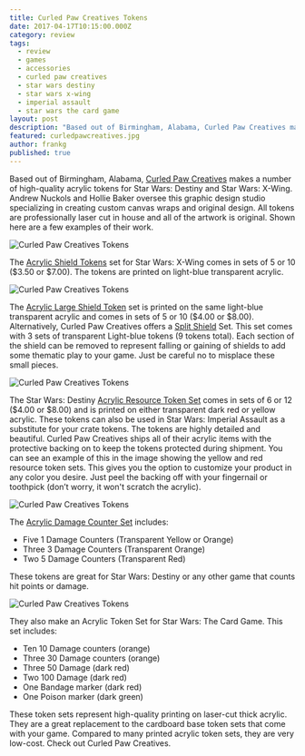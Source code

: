 ```yaml
---
title: Curled Paw Creatives Tokens
date: 2017-04-17T10:15:00.000Z
category: review
tags:
  - review
  - games
  - accessories
  - curled paw creatives
  - star wars destiny
  - star wars x-wing
  - imperial assault
  - star wars the card game
layout: post
description: "Based out of Birmingham, Alabama, Curled Paw Creatives makes a number of high-quality acrylic tokens for Star Wars: Destiny and Star Wars: X-Wing"
featured: curledpawcreatives.jpg
author: frankg
published: true
---
```


Based out of Birmingham, Alabama, [Curled Paw Creatives](https://www.etsy.com/shop/CurledPawCreatives?ref=l2-shopheader-name) makes a number of high-quality acrylic tokens for Star Wars: Destiny and Star Wars: X-Wing. Andrew Nuckols and Hollie Baker oversee this graphic design studio specializing in creating custom canvas wraps and original design. All tokens are professionally laser cut in house and all of the artwork is original. Shown here are a few examples of their work. 

![Curled Paw Creatives Tokens](/images/curledpawcreative/cpc1.png)

The [Acrylic Shield Tokens](https://www.etsy.com/listing/286850227/acrylic-shield-tokens?ref=shop_home_active_5) set for Star Wars: X-Wing comes in sets of 5 or 10 ($3.50 or $7.00). The tokens are printed on light-blue transparent acrylic.

![Curled Paw Creatives Tokens](/images/curledpawcreative/cpc2.png)

The [Acrylic Large Shield Token](https://www.etsy.com/listing/496163329/acrylic-large-shield-set?ref=shop_home_active_5) set is printed on the same light-blue transparent acrylic and comes in sets of 5 or 10 ($4.00 or $8.00). Alternatively, Curled Paw Creatives offers a [Split Shield](https://www.etsy.com/listing/480704470/acrylic-split-shield-set?ga_search_query=resource&ref=shop_items_search_5) Set. This set comes with 3 sets of transparent Light-blue tokens (9 tokens total). Each section of the shield can be removed to represent falling or gaining of shields to add some thematic play to your game. Just be careful no to misplace these small pieces. 

![Curled Paw Creatives Tokens](/images/curledpawcreative/cpc3.png)

The Star Wars: Destiny [Acrylic Resource Token Set](https://www.etsy.com/listing/494200331/acrylic-resource-token-set?ga_search_query=resource&ref=shop_items_search_2) comes in sets of 6 or 12 ($4.00 or $8.00) and is printed on either transparent dark red or yellow acrylic. These tokens can also be used in Star Wars: Imperial Assault as a substitute for your crate tokens. The tokens are highly detailed and beautiful. Curled Paw Creatives ships all of their acrylic items with the protective backing on to keep the tokens protected during shipment. You can see an example of this in the image showing the yellow and red resource token sets. This gives you the option to customize your product in any color you desire. Just peel the backing off with your fingernail or toothpick (don’t worry, it won't scratch the acrylic).

![Curled Paw Creatives Tokens](/images/curledpawcreative/cpc4.png)

The [Acrylic Damage Counter Set](https://www.etsy.com/listing/494199755/acrylic-damage-counter-set?ga_search_query=resource&ref=shop_items_search_1) includes: 

* Five 1 Damage Counters (Transparent Yellow or Orange)
* Three 3 Damage Counters (Transparent Orange)
* Two 5 Damage Counters (Transparent Red)

These tokens are great for Star Wars: Destiny or any other game that counts hit points or damage. 

![Curled Paw Creatives Tokens](/images/curledpawcreative/cpc5.png)

They also make an Acrylic Token Set for Star Wars: The Card Game. This set includes:

* Ten 10 Damage counters (orange)
* Three 30 Damage counters (orange)
* Three 50 Damage (dark red)
* Two 100 Damage (dark red)
* One Bandage marker (dark red)
* One Poison marker (dark green)

These token sets represent high-quality printing on laser-cut thick acrylic. They are a great replacement to the cardboard base token sets that come with your game. Compared to many printed acrylic token sets, they are very low-cost. Check out Curled Paw Creatives. 



